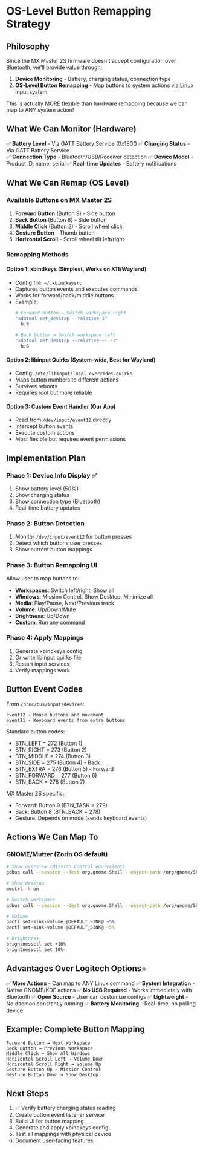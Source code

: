 # OS-Level Button Remapping Strategy

## Philosophy

Since the MX Master 2S firmware doesn't accept configuration over Bluetooth, we'll provide value through:
1. **Device Monitoring** - Battery, charging status, connection type
2. **OS-Level Button Remapping** - Map buttons to system actions via Linux input system

This is actually MORE flexible than hardware remapping because we can map to ANY system action!

## What We Can Monitor (Hardware)

✅ **Battery Level** - Via GATT Battery Service (0x180f)
✅ **Charging Status** - Via GATT Battery Service  
✅ **Connection Type** - Bluetooth/USB/Receiver detection
✅ **Device Model** - Product ID, name, serial
✅ **Real-time Updates** - Battery notifications

## What We Can Remap (OS Level)

### Available Buttons on MX Master 2S
1. **Forward Button** (Button 9) - Side button
2. **Back Button** (Button 8) - Side button  
3. **Middle Click** (Button 2) - Scroll wheel click
4. **Gesture Button** - Thumb button
5. **Horizontal Scroll** - Scroll wheel tilt left/right

### Remapping Methods

#### Option 1: xbindkeys (Simplest, Works on X11/Wayland)
- Config file: `~/.xbindkeysrc`
- Captures button events and executes commands
- Works for forward/back/middle buttons
- Example:
  ```bash
  # Forward button → Switch workspace right
  "xdotool set_desktop --relative 1"
    b:9
  
  # Back button → Switch workspace left  
  "xdotool set_desktop --relative -- -1"
    b:8
  ```

#### Option 2: libinput Quirks (System-wide, Best for Wayland)
- Config: `/etc/libinput/local-overrides.quirks`
- Maps button numbers to different actions
- Survives reboots
- Requires root but more reliable

#### Option 3: Custom Event Handler (Our App)
- Read from `/dev/input/event12` directly
- Intercept button events
- Execute custom actions
- Most flexible but requires event permissions

## Implementation Plan

### Phase 1: Device Info Display ✅
1. Show battery level (50%)
2. Show charging status  
3. Show connection type (Bluetooth)
4. Real-time battery updates

### Phase 2: Button Detection
1. Monitor `/dev/input/event12` for button presses
2. Detect which buttons user presses
3. Show current button mappings

### Phase 3: Button Remapping UI
Allow user to map buttons to:
- **Workspaces**: Switch left/right, Show all
- **Windows**: Mission Control, Show Desktop, Minimize all
- **Media**: Play/Pause, Next/Previous track
- **Volume**: Up/Down/Mute
- **Brightness**: Up/Down
- **Custom**: Run any command

### Phase 4: Apply Mappings
1. Generate xbindkeys config
2. Or write libinput quirks file
3. Restart input services
4. Verify mappings work

## Button Event Codes

From `/proc/bus/input/devices`:
```
event12 - Mouse buttons and movement
event11 - Keyboard events from extra buttons
```

Standard button codes:
- BTN_LEFT = 272 (Button 1)
- BTN_RIGHT = 273 (Button 2) 
- BTN_MIDDLE = 274 (Button 3)
- BTN_SIDE = 275 (Button 4) - Back
- BTN_EXTRA = 276 (Button 5) - Forward
- BTN_FORWARD = 277 (Button 6)
- BTN_BACK = 278 (Button 7)

MX Master 2S specific:
- Forward: Button 9 (BTN_TASK = 279)
- Back: Button 8 (BTN_BACK = 278)
- Gesture: Depends on mode (sends keyboard events)

## Actions We Can Map To

### GNOME/Mutter (Zorin OS default)
```bash
# Show overview (Mission Control equivalent)
gdbus call --session --dest org.gnome.Shell --object-path /org/gnome/Shell --method org.gnome.Shell.Eval "Main.overview.toggle();"

# Show desktop
wmctrl -k on

# Switch workspace
gdbus call --session --dest org.gnome.Shell --object-path /org/gnome/Shell --method org.gnome.Shell.Eval "Main.wm.actionMoveWorkspace(Meta.MotionDirection.UP);"

# Volume
pactl set-sink-volume @DEFAULT_SINK@ +5%
pactl set-sink-volume @DEFAULT_SINK@ -5%

# Brightness  
brightnessctl set +10%
brightnessctl set 10%-
```

## Advantages Over Logitech Options+

✅ **More Actions** - Can map to ANY Linux command
✅ **System Integration** - Native GNOME/KDE actions
✅ **No USB Required** - Works immediately with Bluetooth
✅ **Open Source** - User can customize configs
✅ **Lightweight** - No daemon constantly running
✅ **Battery Monitoring** - Real-time, no polling device

## Example: Complete Button Mapping

```
Forward Button → Next Workspace
Back Button → Previous Workspace
Middle Click → Show All Windows
Horizontal Scroll Left → Volume Down
Horizontal Scroll Right → Volume Up
Gesture Button Up → Mission Control
Gesture Button Down → Show Desktop
```

## Next Steps

1. ✅ Verify battery charging status reading
2. Create button event listener service
3. Build UI for button mapping
4. Generate and apply xbindkeys config
5. Test all mappings with physical device
6. Document user-facing features
